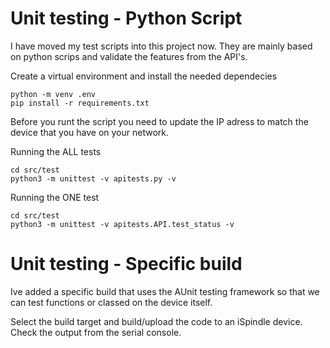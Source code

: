 # Unit testing - Python Script

I have moved my test scripts into this project now. They are mainly based on python scrips and validate the features from the API's.

Create a virtual environment and install the needed dependecies
```
python -m venv .env
pip install -r requirements.txt
```

Before you runt the script you need to update the IP adress to match the device that you have on your network.

Running the ALL tests
```
cd src/test
python3 -m unittest -v apitests.py -v
```

Running the ONE test
```
cd src/test
python3 -m unittest -v apitests.API.test_status -v
```

# Unit testing - Specific build

Ive added a specific build that uses the AUnit testing framework so that we can test functions or classed on the device itself. 

Select the build target and build/upload the code to an iSpindle device. Check the output from the serial console.
